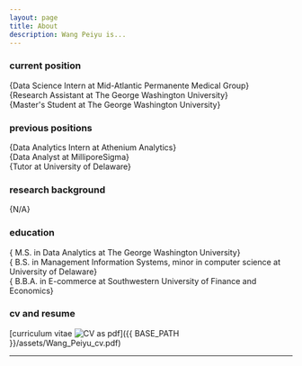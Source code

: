 ```yaml
---
layout: page
title: About
description: Wang Peiyu is...
---
```


### <a name="currentposition"></a>current position
{Data Science Intern at Mid-Atlantic Permanente Medical Group}<br>
{Research Assistant at The George Washington University}<br>
{Master's Student at The George Washington University}


### <a name="previousposition"></a>previous positions
{Data Analytics Intern at Athenium Analytics}<br>
{Data Analyst at MilliporeSigma}<br>
{Tutor at University of Delaware}


### <a name="researchbackground"></a>research background
{N/A}


### <a name="education"></a>education
{ M.S. in Data Analytics at The George Washington University}<br>
{ B.S. in Management Information Systems, minor in computer science at University of Delaware}<br>
{ B.B.A. in E-commerce at Southwestern University of Finance and Economics}




### <a name="cvandresume"></a>cv and resume
[curriculum vitae ![CV as pdf](icons16/pdf-icon.png)]({{ BASE_PATH }}/assets/Wang_Peiyu_cv.pdf)

---
